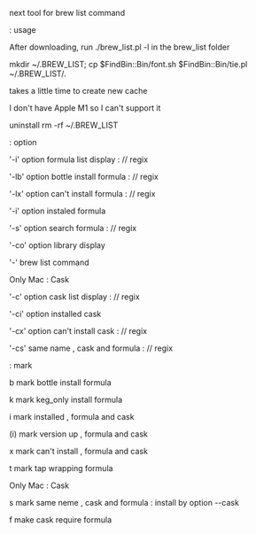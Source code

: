 next tool for brew list command

: usage

After downloading, run ./brew_list.pl -l in the brew_list folder

mkdir ~/.BREW_LIST; cp $FindBin::Bin/font.sh $FindBin::Bin/tie.pl ~/.BREW_LIST/.

takes a little time to create new cache

I don't have Apple M1 so I can't support it

uninstall rm -rf ~/.BREW_LIST

: option

'-i'  option formula list display   : // regix

'-lb' option bottle install formula : // regix

'-lx' option can't install formula  : // regix

'-i'  option instaled formula

'-s'  option search formula         : // regix

'-co' option library display

'-'   brew list command

Only Mac : Cask

'-c'  option cask list display      : // regix

'-ci' option installed cask

'-cx' option can't install cask     : // regix

'-cs' same name , cask and formula    : // regix

: mark

b mark bottle install formula

k mark keg_only install formula

i mark installed , formula and cask

(i) mark version up , formula and cask

x mark can't install , formula and cask

t mark tap wrapping formula

Only Mac : Cask

s mark same neme , cask and formula : install by option --cask

f make cask require formula
